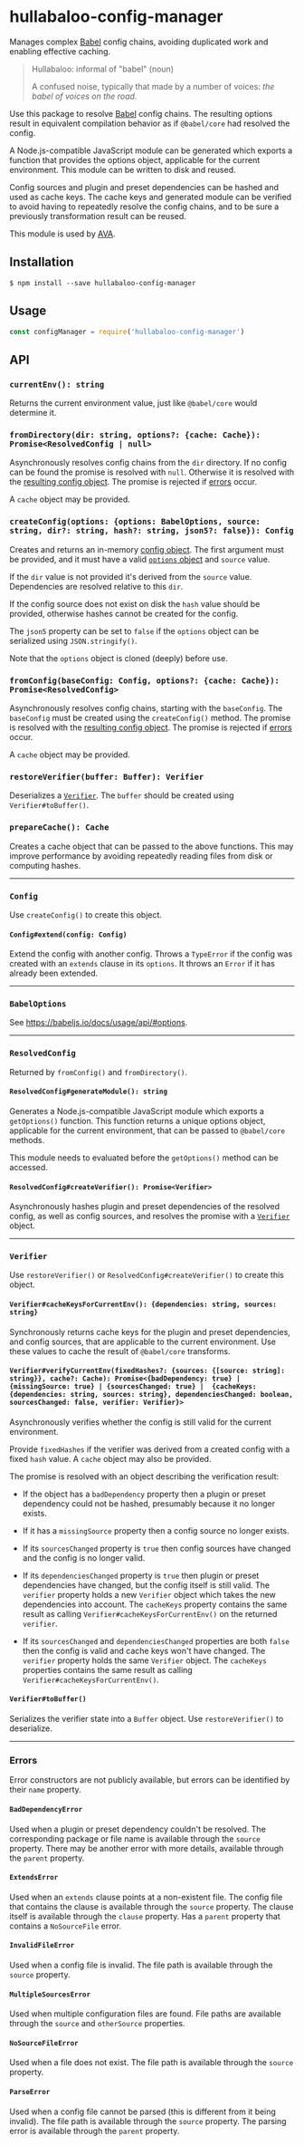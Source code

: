 # hullabaloo-config-manager

Manages complex [Babel] config chains, avoiding duplicated work and enabling
effective caching.

> Hullabaloo: informal of "babel" (noun)
>
> A confused noise, typically that made by a number
of voices: *the babel of voices on the road.*

Use this package to resolve [Babel] config chains. The resulting options result
in equivalent compilation behavior as if `@babel/core` had resolved the config.

A Node.js-compatible JavaScript module can be generated which exports a function
that provides the options object, applicable for the current environment. This
module can be written to disk and reused.

Config sources and plugin and preset dependencies can be hashed and used as
cache keys. The cache keys and generated module can be verified to avoid having
to repeatedly resolve the config chains, and to be sure a previously
transformation result can be reused.

This module is used by [AVA].

## Installation

```console
$ npm install --save hullabaloo-config-manager
```

## Usage

```js
const configManager = require('hullabaloo-config-manager')
```

## API

### `currentEnv(): string`

Returns the current environment value, just like `@babel/core` would determine
it.

### `fromDirectory(dir: string, options?: {cache: Cache}): Promise<ResolvedConfig | null>`

Asynchronously resolves config chains from the `dir` directory. If no config can
be found the promise is resolved with `null`. Otherwise it is resolved with the
[resulting config object](#resolvedconfig). The promise is rejected if
[errors](#errors) occur.

A `cache` object may be provided.

### `createConfig(options: {options: BabelOptions, source: string, dir?: string, hash?: string, json5?: false}): Config`

Creates and returns an in-memory [config object](#config). The first argument
must be provided, and it must have a valid [`options` object](#babeloptions) and
`source` value.

If the `dir` value is not provided it's derived from the `source` value.
Dependencies are resolved relative to this `dir`.

If the config source does not exist on disk the `hash` value should be provided,
otherwise hashes cannot be created for the config.

The `json5` property can be set to `false` if the `options` object can be
serialized using `JSON.stringify()`.

Note that the `options` object is cloned (deeply) before use.

### `fromConfig(baseConfig: Config, options?: {cache: Cache}): Promise<ResolvedConfig>`

Asynchronously resolves config chains, starting with the `baseConfig`. The
`baseConfig` must be created using the `createConfig()` method. The promise is
resolved with the [resulting config object](#resolvedconfig). The promise is
rejected if [errors](#errors) occur.

A `cache` object may be provided.

### `restoreVerifier(buffer: Buffer): Verifier`

Deserializes a [`Verifier`](#verifier). The `buffer` should be created using
`Verifier#toBuffer()`.

### `prepareCache(): Cache`

Creates a cache object that can be passed to the above functions. This may
improve performance by avoiding repeatedly reading files from disk or computing
hashes.

---

### `Config`

Use `createConfig()` to create this object.

#### `Config#extend(config: Config)`

Extend the config with another config. Throws a `TypeError` if the config was
created with an `extends` clause in its `options`. It throws an `Error` if it
has already been extended.

---

### `BabelOptions`

See <https://babeljs.io/docs/usage/api/#options>.

---

### `ResolvedConfig`

Returned by `fromConfig()` and `fromDirectory()`.

#### `ResolvedConfig#generateModule(): string`

Generates a Node.js-compatible JavaScript module which exports a `getOptions()`
function. This function returns a unique options object, applicable for the
current environment, that can be passed to `@babel/core` methods.

This module needs to evaluated before the `getOptions()` method can be accessed.

#### `ResolvedConfig#createVerifier(): Promise<Verifier>`

Asynchronously hashes plugin and preset dependencies of the resolved config, as
well as config sources, and resolves the promise with a [`Verifier`](#verifier)
object.

---

### `Verifier`

Use `restoreVerifier()` or `ResolvedConfig#createVerifier()` to create this
object.

#### `Verifier#cacheKeysForCurrentEnv(): {dependencies: string, sources: string}`

Synchronously returns cache keys for the plugin and preset dependencies, and
config sources, that are applicable to the current environment. Use these values
to cache the result of `@babel/core` transforms.

#### `Verifier#verifyCurrentEnv(fixedHashes?: {sources: {[source: string]: string}}, cache?: Cache): Promise<{badDependency: true} | {missingSource: true} | {sourcesChanged: true} |  {cacheKeys: {dependencies: string, sources: string}, dependenciesChanged: boolean, sourcesChanged: false, verifier: Verifier}>`

Asynchronously verifies whether the config is still valid for the current
environment.

Provide `fixedHashes` if the verifier was derived from a created config with a
fixed `hash` value. A `cache` object may also be provided.

The promise is resolved with an object describing the verification result:

* If the object has a `badDependency` property then a plugin or preset
dependency could not be hashed, presumably because it no longer exists.

* If it has a `missingSource` property then a config source no longer exists.

* If its `sourcesChanged` property is `true` then config sources have changed
and the config is no longer valid.

* If its `dependenciesChanged` property is `true` then plugin or preset
dependencies have changed, but the config itself is still valid. The `verifier`
property holds a new `Verifier` object which takes the new dependencies into
account. The `cacheKeys` property contains the same result as calling
`Verifier#cacheKeysForCurrentEnv()` on the returned `verifier`.

* If its `sourcesChanged` and `dependenciesChanged` properties are both `false`
then the config is valid and cache keys won't have changed. The `verifier`
property holds the same `Verifier` object. The `cacheKeys` properties contains
the same result as calling `Verifier#cacheKeysForCurrentEnv()`.

#### `Verifier#toBuffer()`

Serializes the verifier state into a `Buffer` object. Use `restoreVerifier()`
to deserialize.

---

### Errors

Error constructors are not publicly available, but errors can be identified by
their `name` property.

#### `BadDependencyError`

Used when a plugin or preset dependency couldn't be resolved. The corresponding
package or file name is available through the `source` property. There may be
another error with more details, available through the `parent` property.

#### `ExtendsError`

Used when an `extends` clause points at a non-existent file. The config file
that contains the clause is available through the `source` property. The clause
itself is available through the `clause` property. Has a `parent` property that
contains a `NoSourceFile` error.

#### `InvalidFileError`

Used when a config file is invalid. The file path is available through the
`source` property.

#### `MultipleSourcesError`

Used when multiple configuration files are found. File paths are available
through the `source` and `otherSource` properties.

#### `NoSourceFileError`

Used when a file does not exist. The file path is available through the `source`
property.

#### `ParseError`

Used when a config file cannot be parsed (this is different from it being
invalid). The file path is available through the `source` property. The parsing
error is available through the `parent` property.

[AVA]: https://ava.li/
[Babel]: https://babeljs.io/
